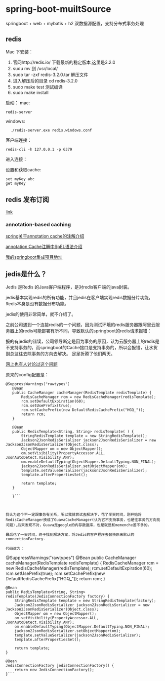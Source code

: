 # spring-boot-muiltSource

springboot + web + mybatis + h2 双数据源配置，支持分布式事务处理


## redis

Mac 下安装：

 1. 官网http://redis.io/ 下载最新的稳定版本,这里是3.2.0
 2. sudu mv 到 /usr/local/
 3. sudo tar -zxf redis-3.2.0.tar 解压文件
 4. 进入解压后的目录 cd redis-3.2.0
 5. sudo make test 测试编译
 6. sudo make install 
 

启动：
mac:
    
    redis-server
     
windows:
      
      ./redis-server.exe redis.windows.conf
      
客户端连接：
    
    redis-cli -h 127.0.0.1 -p 6379
    
进入连接：

设置和获取cache:

    set myKey abc
    get myKey


## redis 发布订阅



[link](http://www.jianshu.com/p/a2ab17707eff)


### annotation-based caching


[spring关于annotation cache的注解介绍](https://docs.spring.io/spring/docs/current/spring-framework-reference/html/cache.html)



[annotation Cache注解中SpEL语法介绍](https://docs.spring.io/spring/docs/current/spring-framework-reference/html/expressions.html)



[我的springboot集成项目地址](https://github.com/huguiqi/springboot-redis.git)


## jedis是什么？

Jedis 是Redis 的Java客户端程序，是对redis客户端的java封装。

jedis基本实现redis的所有功能，并且jedis在客户端实现redis数据分片功能，Redis本身是没有数据分布功能。

jedis的使用非常简单，就不介绍了。


之前公司遇到一个连接redis的一个问题，因为测试环境的redis服务器跟阿里云服务器上的redis可能部署有所不同，导致默认的springboot的redis请求报错：



报的有jedis的错误，公司领导断定是因为事务的原因，认为云服务器上的redis是不支持事务的，而springboot的Cache接口是支持事务的，所以会报错，让水货副总监往去除事务的方向去解决。
足足折腾了他们两天。

[网上也有人讨论过这个问题](https://github.com/CodisLabs/codis/issues/678)

原来的config配置是：

 ```
 @SuppressWarnings("rawtypes")
    @Bean
    public CacheManager cacheManager(RedisTemplate redisTemplate) {
        RedisCacheManager rcm = new RedisCacheManager(redisTemplate);
        rcm.setDefaultExpiration(60);
        rcm.setUsePrefix(true);
        rcm.setCachePrefix(new DefaultRedisCachePrefix("HGQ_"));
        return rcm;
    }

    @Bean
    public RedisTemplate<String, String> redisTemplate( ) {
        StringRedisTemplate template = new StringRedisTemplate();
        Jackson2JsonRedisSerializer jackson2JsonRedisSerializer = new Jackson2JsonRedisSerializer(Object.class);
        ObjectMapper om = new ObjectMapper();
        om.setVisibility(PropertyAccessor.ALL, JsonAutoDetect.Visibility.ANY);
        om.enableDefaultTyping(ObjectMapper.DefaultTyping.NON_FINAL);
        jackson2JsonRedisSerializer.setObjectMapper(om);
        template.setValueSerializer(jackson2JsonRedisSerializer);
        template.afterPropertiesSet();

        return template;
    }

    }```



我认为这个不一定跟事务有关系，所以我就尝试去解决下，花了半天时间，刚开始将RedisCacheManager换成了GuavaCacheManager(认为它不支持事务，也是往事务的方向找问题),后来发现不对，Guava是google的内存数据库，也是就是和memenche差不多的。

最后花了一天时间，终于找到解决方案，将Jedis的客户程序去替换原来默认的connectionFactory.

代码改为：

 ```
 @SuppressWarnings("rawtypes")
    @Bean
    public CacheManager cacheManager(RedisTemplate redisTemplate) {
        RedisCacheManager rcm = new RedisCacheManager(redisTemplate);
        rcm.setDefaultExpiration(60);
        rcm.setUsePrefix(true);
        rcm.setCachePrefix(new DefaultRedisCachePrefix("HGQ_"));
        return rcm;
    }

    @Bean
    public RedisTemplate<String, String> redisTemplate(JedisConnectionFactory factory) {
        StringRedisTemplate template = new StringRedisTemplate(factory);
        Jackson2JsonRedisSerializer jackson2JsonRedisSerializer = new Jackson2JsonRedisSerializer(Object.class);
        ObjectMapper om = new ObjectMapper();
        om.setVisibility(PropertyAccessor.ALL, JsonAutoDetect.Visibility.ANY);
        om.enableDefaultTyping(ObjectMapper.DefaultTyping.NON_FINAL);
        jackson2JsonRedisSerializer.setObjectMapper(om);
        template.setValueSerializer(jackson2JsonRedisSerializer);
        template.afterPropertiesSet();

        return template;
    }

    @Bean
    JedisConnectionFactory jedisConnectionFactory() {
        return new JedisConnectionFactory();
    }```